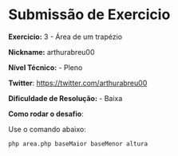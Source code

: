 # Submissão de Exercicio

**Exercicio:** 3 - Área de um trapézio

**Nickname:** arthurabreu00

**Nível Técnico:** - Pleno

**Twitter**: https://twitter.com/arthurabreu00

**Dificuldade de Resolução:** - Baixa

**Como rodar o desafio**: 

Use o comando abaixo: 
```bash
php area.php baseMaior baseMenor altura
```